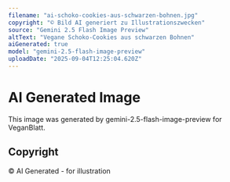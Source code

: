 ```yaml
---
filename: "ai-schoko-cookies-aus-schwarzen-bohnen.jpg"
copyright: "© Bild AI generiert zu Illustrationszwecken"
source: "Gemini 2.5 Flash Image Preview"
altText: "Vegane Schoko-Cookies aus schwarzen Bohnen"
aiGenerated: true
model: "gemini-2.5-flash-image-preview"
uploadDate: "2025-09-04T12:25:04.620Z"
---
```


# AI Generated Image

This image was generated by gemini-2.5-flash-image-preview for VeganBlatt.

## Copyright
© AI Generated - for illustration

